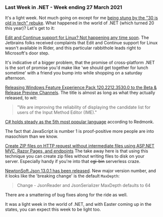 ### Last Week in .NET - Week ending 27 March 2021

It's a light week.  Not much going on except for me [being stung by the "30 is old in tech" rebuke](https://twitter.com/gortok/status/1376281359342256131).  What happened in the world of .NET (which turned 20 this year)? Let's get to it:

[Edit and Continue support for Linux? Not happening any time soon](https://github.com/dotnet/runtime/issues/12409).  The Jetbrains folks received complaints that Edit and Continue support for Linux wasn't available in Rider, and this particular rabbithole leads right to Microsoft's door step.

It's indicative of a bigger problem, that the promise of cross-platform .NET is the sort of promise you'd make like 'we should get together for lunch sometime' with a friend you bump into while shopping on a saturday afternoon.

[Releasing Windows Feature Experience Pack 120.2212.3530.0 to the Beta & Release Preview Channels](https://blogs.windows.com/windows-insider/2021/03/25/releasing-windows-feature-experience-pack-120-2212-3530-0-to-the-beta-release-preview-channels/).  The title is almost as long as what they actually released, to wit: 

> "We are improving the reliability of displaying the candidate list for users of the Input Method Editor (IME)."

[C# holds steady as the 5th most popular language](https://www.zdnet.com/article/programming-language-rankings-javascript-still-rules-python-holds-off-java/?utm_content=156352590&utm_medium=social&utm_source=twitter&hss_channel=tw-4083531) according to Redmonk.

The fact that JavaScript is number 1 is proof-positive more people are into masochism than we know.

[Create ZIP files on HTTP request without intermediate files using ASP.NET MVC, Razor Pages, and endpoints](https://swimburger.net/blog/dotnet/create-zip-files-on-http-request-without-intermediate-files-using-aspdotnet-mvc-razor-pages-and-endpoints) The take away here is that using this technique you can create zip files without writing files to disk on your server.  Especially handy if you're into that <strike>cgi-bin</strike> serverless craze.

[NewtonSoft.Json 13.0.1 has been released](https://github.com/JamesNK/Newtonsoft.Json/releases/tag/13.0.1).  New major version number, and it looks like the 'breaking change' is the default `MaxDepth`:

> Change - JsonReader and JsonSerializer MaxDepth defaults to 64

There are a smattering of bug fixes along for the ride as well.

It was a light week in the world of .NET, and with Easter coming up in the states, you can expect this week to be light too.
